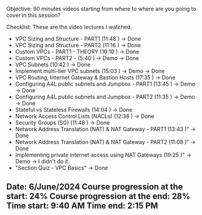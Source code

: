 Objective: 90 minutes videos starting from where to where are you going to cover in this session?

Checklist: These are the video lectures I watched.
- VPC Sizing and Structure - PART1 (11:48 ) -> Done
- VPC Sizing and Structure - PART2 (11:16 ) -> Done
- Custom VPCs - PART1 - THEORY (10:10 ) -> Done
- Custom VPCs - PART2 - (5:40 ) -> Demo -> Done
- VPC Subnets (10:42 ) -> Done
- Implement multi-tier VPC subnets (15:03 ) -> Demo -> Done
- VPC Routing, Internet Gateway & Bastion Hosts (17:35 ) -> Done
- Configuring A4L public subnets and Jumpbox - PART1  (13:45 ) -> Demo -> Done
- Configuring A4L public subnets and Jumpbox - PART2  (11:35 ) -> Demo -> Done
- Stateful vs Stateless Firewalls (14:04 ) -> Done
- Network Access Control Lists (NACLs) (12:38 ) -> Done
- Security Groups (SG) (11:48 ) -> Done
- Network Address Translation (NAT) & NAT Gateway - PART1 (13:43 )"​​ -> Done
- Network Address Translation (NAT) & NAT Gateway - PART2 (11:08 )" -> Done
- Implementing private internet access using NAT Gateways (19:25 )" -> Demo -> I didn't do it.
- "Section Quiz - VPC Basics" -> Done


Date: 6/June/2024
Course progression at the start: 24%
Course progression at the end: 28%
Time start: 9:40 AM
Time end: 2:15 PM
-
